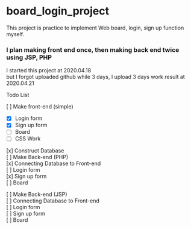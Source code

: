 # board_login_project  
This project is practice to implement Web board, login, sign up function myself.  
### I plan making front end once, then making back end twice using JSP, PHP ###  

I started this project at 2020.04.18  
but I forgot uploaded github while 3 days, I upload 3 days work result at 2020.04.21  
  
Todo List


[  ] Make front-end (simple)  
 - [x] Login form  
 - [x] Sign up form  
 - [ ] Board  
 - [ ] CSS Work  
  
[x] Construct Database  
[ ] Make Back-end (PHP)  
  [x] Connecting Database to Front-end  
  [ ] Login form  
  [x] Sign up form  
  [ ] Board  
  
[ ] Make Back-end (JSP)  
  [ ] Connecting Database to Front-end  
  [ ] Login form  
  [ ] Sign up form  
  [ ] Board  
  
